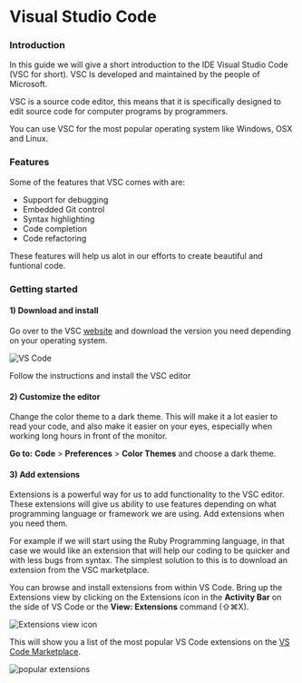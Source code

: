 # Visual Studio Code

### Introduction
In this guide we will give a short introduction to the IDE Visual Studio Code (VSC for short). VSC Is developed and maintained by the people of Microsoft. 

VSC is a source code editor, this means that it is specifically designed to edit source code for computer programs by programmers. 

You can use VSC for the most popular operating system  like Windows, OSX and Linux.

### Features

Some of the features that VSC comes with are:

- Support for debugging
- Embedded Git control
- Syntax highlighting
- Code completion
- Code refactoring

These features will help us alot in our efforts to create beautiful and funtional code. 

### Getting started

#### 1) **Download and install**

Go over to the VSC [website](https://code.visualstudio.com/) and download the version you need depending on your operating system. 

![VS Code](https://www.jaycaetano.com/wp-content/uploads/2017/08/Screen-Shot-2017-08-04-at-8.31.37-PM.png)



 Follow the instructions and install the VSC editor

#### 2) **Customize the editor**

Change the color theme to a dark theme. This will make it a lot easier to read your code, and also make it easier on your eyes, especially when working long hours in front of the monitor. 

**Go to:**
 **Code**  >  **Preferences**  >  **Color Themes** and choose a dark theme.


#### 3) **Add extensions**

Extensions is a powerful way for us to add functionality to the VSC editor. These extensions will give us ability to use features depending on what programming language or framework we are using. Add extensions when you need them. 

For example if we will start using the Ruby Programming language, in that case we would like an extension that will help our coding to be quicker and with less bugs from syntax. The simplest solution to this is to download an extension from the VSC marketplace. 

You can browse and install extensions from within VS Code. Bring up the Extensions view by clicking on the Extensions icon in the  **Activity Bar**  on the side of VS Code or the  **View: Extensions**  command (⇧⌘X).

![Extensions view icon](https://code.visualstudio.com/assets/docs/editor/extension-gallery/extensions-view-icon.png)

This will show you a list of the most popular VS Code extensions on the  [VS Code Marketplace](https://marketplace.visualstudio.com/VSCode).

![popular extensions](https://code.visualstudio.com/assets/docs/editor/extension-gallery/extensions-popular.png)


